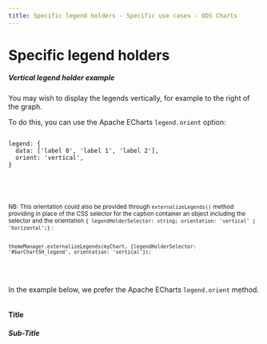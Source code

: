```yaml
---
title: Specific legend holders - Specific use cases - ODS Charts
---
```


<div class="title-bar">
  <div class="container-xxl">
    <h1 class="display-1">Specific legend holders</h1>
  </div>
</div>
<div class="container pt-3">
  <div class="card w-100">
    <div class="card-body">
      <h5 class="card-title">Vertical legend holder example</h5>
      <p class="card-text">You may wish to display the legends vertically, for example to the right of the graph.</p>
      <p class="card-text">
        To do this, you can use the Apache ECharts <code>legend.orient</code> option:
        <code>
          <pre>
legend: {
  data: ['label 0', 'label 1', 'label 2'],
  orient: 'vertical',
}
          </pre>
        </code>
      </p>
      <div class="ms-5 mb-2 p-2 text-body-secondary border-start border-subtle bg-body-secondary">
        <p class="card-text text-body-secondary">
          <small>
            NB: This orientation could also be provided through
            <code class="text-body-secondary">externalizeLegends()</code> method providing in place of the CSS selector for the caption container an object including the selector and the orientation <code class="text-body-secondary">{ legendHolderSelector: string; orientation: 'vertical' | 'horizontal';}</code> :
            <code class="text-body-secondary">
              <pre>
themeManager.externalizeLegends(myChart, {legendHolderSelector: '#barChartSH_legend', orientation: 'vertical'});
            </pre
              >
            </code>
          </small>
        </p>
      </div>
      <p class="card-text">In the example below, we prefer the Apache ECharts <code>legend.orient</code> method.</p>
      <div id="vertical_htmlId">
        <div class="border border-subtle" style="display: flex; flex-direction: column; height: 100%">
          <div class="chart_title">
            <h4 class="display-4 mx-3 mb-1 mt-3">Title</h4>
            <h5 class="display-5 mx-3 mb-1 mt-0">Sub-Title</h5>
          </div>
          <div class="row">
            <div class="col-10">
              <div id="barChartSH_holder">
                <div id="barChartSH_chart" style="width: 100%; height: 50vh"></div>
              </div>
            </div>
            <div class="col-2">
              <div id="barChartSH_legend"></div>
            </div>
          </div>
        </div>
      </div>
      <script>
        addViewCode('vertical_');
      </script>
    </div>
  </div>
  <script id="vertical_codeId">
    ///////////////////////////////////////////////////
    // Used data
    ///////////////////////////////////////////////////

    // this is the data to be displayed
    var dataOptions = {
      yAxis: {
        type: 'category',
        data: ['Jan', 'Feb', 'Mar', 'Apr', 'May', 'Jun'],
      },
      xAxis: {},
      series: [
        {
          data: [10, 22, 28.8956454657, 23, 19, 15],
          type: 'bar',
          stack: true,
        },
        {
          data: [28.8956454657, 23, 19, 15, 18, 12],
          type: 'bar',
          stack: true,
        },
        {
          data: [19, 15, 18, 12, 28.8956454657, 23],
          type: 'bar',
          stack: true,
        },
      ],
      legend: {
        data: ['label 0', 'label 1', 'label 2'],
        orient: 'vertical',
      },
    };

    ///////////////////////////////////////////////////
    // ODSCharts
    ///////////////////////////////////////////////////
    // Build the theme
    var themeManager = ODSCharts.getThemeManager();

    // register this theme to echarts
    echarts.registerTheme(themeManager.name, themeManager.theme);

    // get the chart holder and initiate it with the generated theme
    var div = document.getElementById('barChartSH_chart');
    var myChart = echarts.init(div, themeManager.name, {
      renderer: 'svg',
    });

    // Set the data to be displayed.
    themeManager.setDataOptions(dataOptions);
    // Register the externalization of the legend.
    themeManager.externalizeLegends(myChart, '#barChartSH_legend');
    // Manage window size changed
    themeManager.manageChartResize(myChart, 'barChartSH_chart');
    // Register the externalization of the tooltip/popup
    themeManager.externalizePopover();
    // Observe dark / light mode changes
    themeManager.manageThemeObserver(myChart);
    // Display the chart using the configured theme and data.
    myChart.setOption(themeManager.getChartOptions());

  </script>

  <div class="card w-100 mt-3">
    <div class="card-body">
      <h5 class="card-title">Legends holders for stacked bars example</h5>
      <p class="card-text">In the following example, we want to display the legends for a first set of stacked bars separately from those for a second set of stacked bars and the legend for a curve.</p>
      <p class="card-text">To do this, we pass as a parameter to the externalizeLegends() method not a CSS selector of the legend container but an array of containers defined by the <code>{legendHolderSelector: string; orientation?: 'vertical' | 'horizontal'; seriesRef?: string[]}</code> object.</p>
      <ul>
        <li><code>legendHolderSelector</code> is the CSS selector of the legend holder.</li>
        <li><code>orientation</code> optionally indicates whether captions are displayed horizontally or vertically. By default, the value of the <code>legend.orient</code> option in Apache Echarts will be used if it exists, otherwise it will be <code>'horizontal'</code>.</li>
        <li>
          <code>seriesRef</code> is an array referencing the series whose legends are to be displayed in this legend container. The reference can be the series name, the series label or simply the stack name in the case of stacked bars.<br />
          If <code>seriesRef</code> is absent, this container will be the default container for non-referenced legends.
        </li>
      </ul>
      <p class="card-text">
        We'll then have the following code to externalize our three types of legend into three different containers:
        <code>
          <pre>
themeManager.externalizeLegends(
  myChart,
  [{ legendHolderSelector: '#results_stack_legend', seriesRef: ['result'], orientation: 'vertical' },
    { legendHolderSelector: '#goals_stack_legend', seriesRef: ['goals'], orientation: 'vertical' },
    { legendHolderSelector: '#line_legend'
  }]
);
          </pre>
        </code>
      </p>
      <div id="stacked_htmlId">
        <div class="border border-subtle position-relative">
          <div class="chart_title">
            <h4 class="display-4 mx-3 mb-1 mt-3">Title</h4>
            <h5 class="display-5 mx-3 mb-1 mt-0">Sub-Title</h5>
          </div>
          <div id="barLine_holder">
            <div id="barLine_chart" style="width: 100%; height: 50vh" class="position-relative"></div>
          </div>

          <div class="row mx-2">
            <div class="col-4">
              <label class="label">Results</label>
              <div id="results_stack_legend"></div>
            </div>
            <div class="col-4">
              <label class="label">Goals</label>
              <div id="goals_stack_legend"></div>
            </div>
            <div class="col-4">
              <label class="label visually-hidden">Average</label>
              <div id="line_legend"></div>
            </div>
          </div>
        </div>
      </div>
      <script>
        addViewCode('stacked_');
      </script>
    </div>

  </div>
  <script id="stacked_codeId">
    ///////////////////////////////////////////////////
    // Used data
    ///////////////////////////////////////////////////

    var average = new Array(...new Array(12).keys()).map((i) => {
      return 50 + Math.random() * 50;
    });

    var results1 = new Array(...new Array(12).keys()).map((i) => {
      return 50 + Math.random() * 50;
    });
    var results2 = new Array(...new Array(12).keys()).map((i) => {
      return 50 + Math.random() * 50;
    });
    var results3 = new Array(...new Array(12).keys()).map((i) => {
      return 50 + Math.random() * 50;
    });
    var goals1 = new Array(...new Array(12).keys()).map((i) => {
      return 50 + Math.random() * 50;
    });
    var goals2 = new Array(...new Array(12).keys()).map((i) => {
      return 50 + Math.random() * 50;
    });

    var dates = new Array(...new Array(12).keys()).map((i) => {
      var d = new Date();
      d.setMonth(d.getMonth() - i);
      return d.toLocaleDateString(undefined, {
        month: 'short',
        year: 'numeric',
      });
    });

    // Data to be displayed
    var dataOptions = {
      xAxis: {
        type: 'category',
        data: dates,
      },
      yAxis: {},
      series: [
        {
          data: results1,
          type: 'bar',
          stack: 'result',
        },
        {
          data: results2,
          type: 'bar',
          stack: 'result',
        },
        {
          data: results3,
          type: 'bar',
          stack: 'result',
        },
        {
          data: goals1,
          type: 'bar',
          stack: 'goals',
        },
        {
          data: goals2,
          type: 'bar',
          stack: 'goals',
        },
        {
          data: average,
          type: 'line',
        },
      ],
      legend: {
        data: ['Results 1', 'Results 2', 'Results 3', 'Goal 1', 'Goal 2', 'Average'],
      },
    };

    ///////////////////////////////////////////////////
    // ODS Charts
    ///////////////////////////////////////////////////
    // Build the theme
    var themeManager = ODSCharts.getThemeManager();
    echarts.registerTheme(themeManager.name, themeManager.theme);

    // Get the chart holder and initiate it with the generated theme
    var div = document.getElementById('barLine_chart');
    var myChart = echarts.init(div, themeManager.name, {
      renderer: 'svg',
    });

    // Set the data to be displayed.
    themeManager.setDataOptions(dataOptions);
    // Register the externalization of the legend.
    themeManager.externalizeLegends(myChart, [{ legendHolderSelector: '#results_stack_legend', seriesRef: ['result'], orientation: 'vertical' }, { legendHolderSelector: '#goals_stack_legend', seriesRef: ['goals'], orientation: 'vertical' }, { legendHolderSelector: '#line_legend' }]);
    // Manage window size changed
    themeManager.manageChartResize(myChart, 'barLine_chart');
    // Register the externalization of the tooltip/popup
    themeManager.externalizePopover();
    // Observe dark / light mode changes
    themeManager.manageThemeObserver(myChart);
    // Display the chart using the configured theme and data.
    myChart.setOption(themeManager.getChartOptions());

  </script>
</div>
